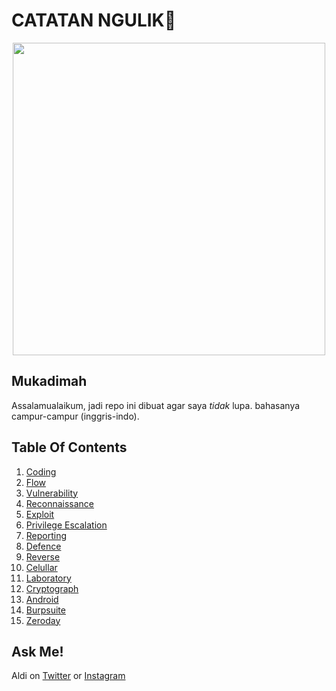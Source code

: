 # CATATAN NGULIK:rocket:

<p align="center"><img src="https://user-images.githubusercontent.com/52058660/89849631-14093c80-dbb3-11ea-9e04-a67d5758b904.jpg" width="500"></p>

## Mukadimah
Assalamualaikum, jadi repo ini dibuat agar saya *tidak* lupa. bahasanya campur-campur (inggris-indo).

## Table Of Contents
1. [Coding](https://github.com/acvn/catngul/blob/master/code.md)
2. [Flow](https://github.com/acvn/b3lajar/blob/master/Flow.md)
3. [Vulnerability](https://github.com/acvn/b3lajar/blob/master/vuln)
4. [Reconnaissance](https://github.com/acvn/b3lajar/blob/master/rekon)
5. [Exploit](https://github.com/aldisat/catngul/blob/master/exploit.md)
6. [Privilege Escalation](https://github.com/aldisat/catngul/blob/master/escalation.md)
7. [Reporting](https://github.com/aldisat/catngul/blob/master/reporting.md)
8. [Defence](https://github.com/aldisat/catngul/blob/master/defense.md)
9. [Reverse](https://github.com/aldisat/catngul/blob/master/reverse.md)
10. [Celullar](https://github.com/aldisat/catngul/blob/master/cellular.md)
11. [Laboratory](https://github.com/acvn/b3lajar/blob/master/lab)
12. [Cryptograph](https://github.com/acvn/b3lajar/blob/master/crypto.md)
13. [Android](https://github.com/acvn/b3lajar/blob/master/android-hacking.md)
14. [Burpsuite](https://github.com/acvn/catngul/blob/master/burp.md)
15. [Zeroday](https://github.com/aldisat/catngul/blob/master/zeroday.md)
   
## Ask Me!
Aldi on [Twitter](https://twitter.com/aldi__satria) or [Instagram](https://www.instagram.com/aldi___satria/)
